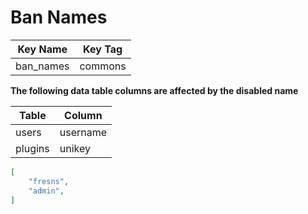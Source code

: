 # Ban Names

| Key Name | Key Tag |
| --- | --- |
| ban_names | commons |

**The following data table columns are affected by the disabled name**

| Table | Column |
| --- | --- |
| users | username |
| plugins | unikey |

```json
[
    "fresns",
    "admin",
]
```
